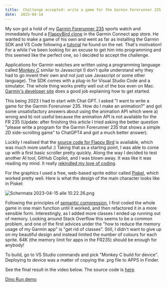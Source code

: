 ```yaml
---
title:  Challenge accepted: write a game for the Garmin Forerunner 235
date:  2023-04-14
---
```


My son got a hold of my [Garmin Forerunner 235](https://www.garmin.com/en-US/p/pn/010-03717-54) sports watch and immediately found a [FlappyBird clone](https://apps.garmin.com/en-US/apps/baff701c-a71e-4854-bf0e-5a775793a838) in the Garmin Connect app store. He wanted to make a game of his own and went as far as installing the Garmin SDK and VS Code following a [tutorial](https://www.google.com/url?sa=t&rct=j&q=&esrc=s&source=video&cd=&cad=rja&uact=8&ved=2ahUKEwjp09Cblav-AhWJuosKHSbqBf8QtwJ6BAgJEAI&url=https%3A%2F%2Fwww.youtube.com%2Fwatch%3Fv%3D_sHBqQKpIZg&usg=AOvVaw1F1FyR10Uw1RRgL3d1Z8kV) he found on the net. That's motivation! For a while I've been looking for an excuse to get him into programming and this seemed like the perfect one, so I decided to accept the challenge.

Applications for Garmin watches are written using a programming language called [Monkey C](https://developer.garmin.com/connect-iq/monkey-c/)  similar to Javascript (I don't quite understand why they had to go invent their own and not just use Javascript or some other language). The SDK comes with a plug-in for Visual Studio Code and a simulator. The whole thing works pretty well out of the box even on Mac. [Garmin's developer site](https://developer.garmin.com/connect-iq/overview/) does a good job explaining how to get started.

This being 2023 I had to start with Chat GPT. I asked "I want to write a game for the Garmin Forerunner 235. How do I make an animation?" and got some unsatisfactory answers about using the animation API which were a) wrong and b) not useful because the animation API is not available for the FR 235 (Update: after finishing this article I tried asking the better question "please write a program for the Garmin Forerunner 235 that shows a simple 2D side-scrolling game" to ChatGPT4 and got a much better answer).

Luckily I realised that the [source code for Flappy Bird](https://github.com/Tkadla-GSG/garmin/tree/master/FlappyBird) is available, which was much more useful :) Taking that as a starting point, I was able to come up with a first basic scroller pretty quickly. Along the way I decided to test another AI tool, GitHub Copilot, and I was blown away. It was like it was reading my mind. It really [rekindled my love of coding](https://visualstudiomagazine.com/articles/2023/03/23/vs-ai.aspx?m=1&utm_source=pocket_saves).

For the graphics I used a free, web-based sprite editor called [Piskel](https://www.piskelapp.com), which worked pretty well. Here is what the design of the main character looks like in Piskel:

![Schermata 2023-04-15 alle 10.22.26.png](https://res.craft.do/user/full/58e85b69-1aa6-c3c8-74ac-daf2b8beae9a/doc/0cad32e4-23d7-41c2-94fb-61c4fc429381/1715a2a6-14ab-4a1f-8cdd-12b8ca99b6cc)

Following the principles of [semantic compression](https://caseymuratori.com/blog_0015), I first coded the whole game in one main function until it worked, and then refactored it in a more sensible form. Interestingly, as I added more classes I ended up running out of memory. Looking around Stack Overflow this seems to be a common problem, and one of the first advices under the "how to reduce the memory usage of my Garmin app" is "get rid of classes". Still, I didn't want to give up on my beautiful design and instead limited the number of colours for each sprite. 64K (the memory limit for apps in the FR235) should be enough for anybody!

To build, go to VS Studio commands and pick "Monkey C build for device". Deploying to device was a matter of copying the .prg file to APPS in Finder.

See the final result in the video below. The source code is [here](https://github.com/baleboy/dinorun).

[Dino Run demo](https://www.youtube.com/watch?v=NmuUoyqR5XU#embed)

